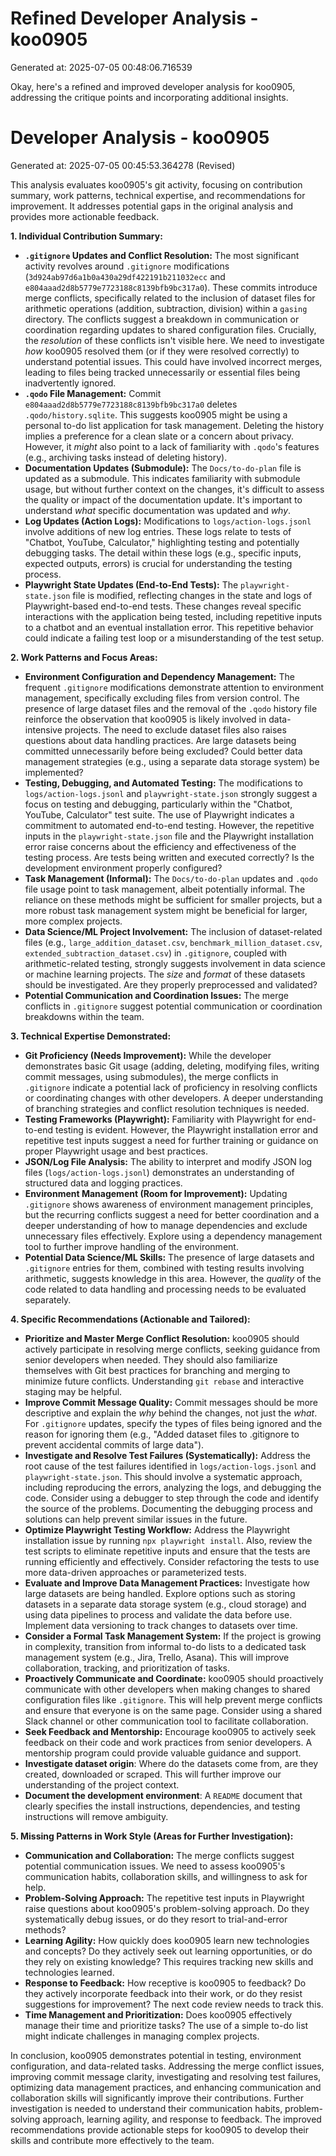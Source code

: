 # Refined Developer Analysis - koo0905
Generated at: 2025-07-05 00:48:06.716539

Okay, here's a refined and improved developer analysis for koo0905, addressing the critique points and incorporating additional insights.

# Developer Analysis - koo0905
Generated at: 2025-07-05 00:45:53.364278 (Revised)

This analysis evaluates koo0905's git activity, focusing on contribution summary, work patterns, technical expertise, and recommendations for improvement.  It addresses potential gaps in the original analysis and provides more actionable feedback.

**1. Individual Contribution Summary:**

*   **`.gitignore` Updates and Conflict Resolution:** The most significant activity revolves around `.gitignore` modifications (`3d924ab97d6a1b0a430a29df422191b211032ecc` and `e804aaad2d8b5779e7723188c8139bfb9bc317a0`).  These commits introduce merge conflicts, specifically related to the inclusion of dataset files for arithmetic operations (addition, subtraction, division) within a `gasing` directory. The conflicts suggest a breakdown in communication or coordination regarding updates to shared configuration files.  Crucially, the *resolution* of these conflicts isn't visible here.  We need to investigate *how* koo0905 resolved them (or if they were resolved correctly) to understand potential issues. This could have involved incorrect merges, leading to files being tracked unnecessarily or essential files being inadvertently ignored.
*   **`.qodo` File Management:** Commit `e804aaad2d8b5779e7723188c8139bfb9bc317a0` deletes `.qodo/history.sqlite`.  This suggests koo0905 might be using a personal to-do list application for task management.  Deleting the history implies a preference for a clean slate or a concern about privacy. However, it *might* also point to a lack of familiarity with `.qodo`'s features (e.g., archiving tasks instead of deleting history).
*   **Documentation Updates (Submodule):** The `Docs/to-do-plan` file is updated as a submodule. This indicates familiarity with submodule usage, but without further context on the changes, it's difficult to assess the quality or impact of the documentation update.  It's important to understand *what* specific documentation was updated and *why*.
*   **Log Updates (Action Logs):** Modifications to `logs/action-logs.jsonl` involve additions of new log entries. These logs relate to tests of "Chatbot, YouTube, Calculator," highlighting testing and potentially debugging tasks. The detail within these logs (e.g., specific inputs, expected outputs, errors) is crucial for understanding the testing process.
*   **Playwright State Updates (End-to-End Tests):** The `playwright-state.json` file is modified, reflecting changes in the state and logs of Playwright-based end-to-end tests.  These changes reveal specific interactions with the application being tested, including repetitive inputs to a chatbot and an eventual installation error. This repetitive behavior could indicate a failing test loop or a misunderstanding of the test setup.

**2. Work Patterns and Focus Areas:**

*   **Environment Configuration and Dependency Management:** The frequent `.gitignore` modifications demonstrate attention to environment management, specifically excluding files from version control.  The presence of large dataset files and the removal of the `.qodo` history file reinforce the observation that koo0905 is likely involved in data-intensive projects. The need to exclude dataset files also raises questions about data handling practices. Are large datasets being committed unnecessarily before being excluded? Could better data management strategies (e.g., using a separate data storage system) be implemented?
*   **Testing, Debugging, and Automated Testing:** The modifications to `logs/action-logs.jsonl` and `playwright-state.json` strongly suggest a focus on testing and debugging, particularly within the "Chatbot, YouTube, Calculator" test suite. The use of Playwright indicates a commitment to automated end-to-end testing. However, the repetitive inputs in the `playwright-state.json` file and the Playwright installation error raise concerns about the efficiency and effectiveness of the testing process. Are tests being written and executed correctly? Is the development environment properly configured?
*   **Task Management (Informal):** The `Docs/to-do-plan` updates and `.qodo` file usage point to task management, albeit potentially informal. The reliance on these methods might be sufficient for smaller projects, but a more robust task management system might be beneficial for larger, more complex projects.
*   **Data Science/ML Project Involvement:** The inclusion of dataset-related files (e.g., `large_addition_dataset.csv`, `benchmark_million_dataset.csv`, `extended_subtraction_dataset.csv`) in `.gitignore`, coupled with arithmetic-related testing, strongly suggests involvement in data science or machine learning projects. The *size* and *format* of these datasets should be investigated. Are they properly preprocessed and validated?
*   **Potential Communication and Coordination Issues:** The merge conflicts in `.gitignore` suggest potential communication or coordination breakdowns within the team.

**3. Technical Expertise Demonstrated:**

*   **Git Proficiency (Needs Improvement):** While the developer demonstrates basic Git usage (adding, deleting, modifying files, writing commit messages, using submodules), the merge conflicts in `.gitignore` indicate a potential lack of proficiency in resolving conflicts or coordinating changes with other developers. A deeper understanding of branching strategies and conflict resolution techniques is needed.
*   **Testing Frameworks (Playwright):** Familiarity with Playwright for end-to-end testing is evident. However, the Playwright installation error and repetitive test inputs suggest a need for further training or guidance on proper Playwright usage and best practices.
*   **JSON/Log File Analysis:** The ability to interpret and modify JSON log files (`logs/action-logs.jsonl`) demonstrates an understanding of structured data and logging practices.
*   **Environment Management (Room for Improvement):** Updating `.gitignore` shows awareness of environment management principles, but the recurring conflicts suggest a need for better coordination and a deeper understanding of how to manage dependencies and exclude unnecessary files effectively.  Explore using a dependency management tool to further improve handling of the environment.
*   **Potential Data Science/ML Skills:** The presence of large datasets and `.gitignore` entries for them, combined with testing results involving arithmetic, suggests knowledge in this area. However, the *quality* of the code related to data handling and processing needs to be evaluated separately.

**4. Specific Recommendations (Actionable and Tailored):**

*   **Prioritize and Master Merge Conflict Resolution:** koo0905 should actively participate in resolving merge conflicts, seeking guidance from senior developers when needed. They should also familiarize themselves with Git best practices for branching and merging to minimize future conflicts. Understanding `git rebase` and interactive staging may be helpful.
*   **Improve Commit Message Quality:** Commit messages should be more descriptive and explain the *why* behind the changes, not just the *what*. For `.gitignore` updates, specify the types of files being ignored and the reason for ignoring them (e.g., "Added dataset files to .gitignore to prevent accidental commits of large data").
*   **Investigate and Resolve Test Failures (Systematically):** Address the root cause of the test failures identified in `logs/action-logs.jsonl` and `playwright-state.json`. This should involve a systematic approach, including reproducing the errors, analyzing the logs, and debugging the code. Consider using a debugger to step through the code and identify the source of the problems. Documenting the debugging process and solutions can help prevent similar issues in the future.
*   **Optimize Playwright Testing Workflow:** Address the Playwright installation issue by running `npx playwright install`. Also, review the test scripts to eliminate repetitive inputs and ensure that the tests are running efficiently and effectively. Consider refactoring the tests to use more data-driven approaches or parameterized tests.
*   **Evaluate and Improve Data Management Practices:** Investigate how large datasets are being handled. Explore options such as storing datasets in a separate data storage system (e.g., cloud storage) and using data pipelines to process and validate the data before use. Implement data versioning to track changes to datasets over time.
*   **Consider a Formal Task Management System:** If the project is growing in complexity, transition from informal to-do lists to a dedicated task management system (e.g., Jira, Trello, Asana). This will improve collaboration, tracking, and prioritization of tasks.
*   **Proactively Communicate and Coordinate:** koo0905 should proactively communicate with other developers when making changes to shared configuration files like `.gitignore`. This will help prevent merge conflicts and ensure that everyone is on the same page.  Consider using a shared Slack channel or other communication tool to facilitate collaboration.
*   **Seek Feedback and Mentorship:** Encourage koo0905 to actively seek feedback on their code and work practices from senior developers. A mentorship program could provide valuable guidance and support.
* **Investigate dataset origin**: Where do the datasets come from, are they created, downloaded or scraped. This will further improve our understanding of the project context.
* **Document the development environment**: A `README` document that clearly specifies the install instructions, dependencies, and testing instructions will remove ambiguity.

**5. Missing Patterns in Work Style (Areas for Further Investigation):**

*   **Communication and Collaboration:** The merge conflicts suggest potential communication issues. We need to assess koo0905's communication habits, collaboration skills, and willingness to ask for help.
*   **Problem-Solving Approach:** The repetitive test inputs in Playwright raise questions about koo0905's problem-solving approach. Do they systematically debug issues, or do they resort to trial-and-error methods?
*   **Learning Agility:** How quickly does koo0905 learn new technologies and concepts? Do they actively seek out learning opportunities, or do they rely on existing knowledge? This requires tracking new skills and technologies learned.
*   **Response to Feedback:** How receptive is koo0905 to feedback? Do they actively incorporate feedback into their work, or do they resist suggestions for improvement? The next code review needs to track this.
*   **Time Management and Prioritization:** Does koo0905 effectively manage their time and prioritize tasks? The use of a simple to-do list might indicate challenges in managing complex projects.

In conclusion, koo0905 demonstrates potential in testing, environment configuration, and data-related tasks. Addressing the merge conflict issues, improving commit message clarity, investigating and resolving test failures, optimizing data management practices, and enhancing communication and collaboration skills will significantly improve their contributions. Further investigation is needed to understand their communication habits, problem-solving approach, learning agility, and response to feedback. The improved recommendations provide actionable steps for koo0905 to develop their skills and contribute more effectively to the team.
